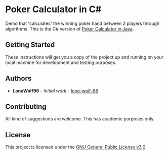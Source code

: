 # Poker Calculator in C# #

Demo that 'calculates' the winning poker hand between 2 players through algorithms. This is the C# version of [Poker Calculator in Java](https://github.com/lone-wolf-96/poker-calculator).

## Getting Started ##

These instructions will get you a copy of the project up and running on your local machine for development and testing purposes.

## Authors ##

* **LoneWolf96** - *Initial work* - [lone-wolf-96](https://github.com/lone-wolf-96)

## Contributing ##

All kind of suggestions are welcome. This has academic purposes only.

## License ##

This project is licensed under the [GNU General Public License v3.0](https://choosealicense.com/licenses/gpl-3.0/).
